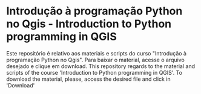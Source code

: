 # Introdução à programação Python no Qgis - Introduction to Python programming in QGIS

Este repositório é relativo aos materiais e scripts do curso "Introdução à programação Python no Qgis". Para baixar o material, acesse o arquivo desejado e clique em download. 
This repository regards to the material and scripts of the course 'Introduction to Python programming in QGIS'. To download the material, please, access the desired file and click in 'Download'
